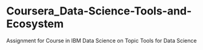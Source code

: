# Coursera_Data-Science-Tools-and-Ecosystem
Assignment for Course in IBM Data Science on Topic Tools for Data Science
